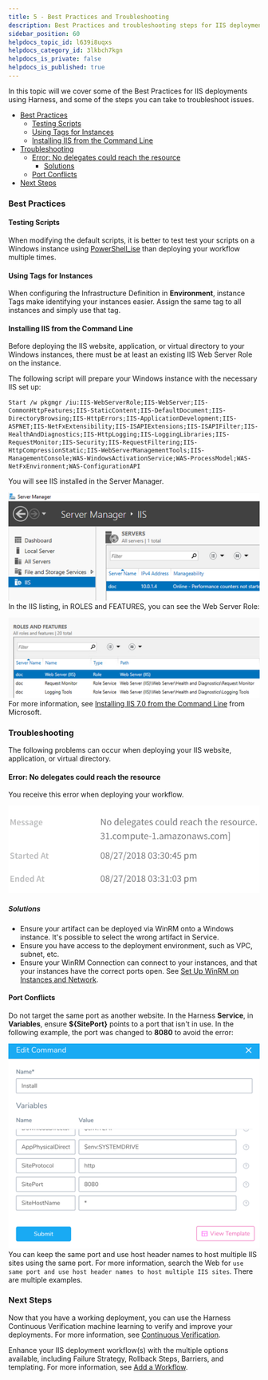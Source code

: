 ```yaml
---
title: 5 - Best Practices and Troubleshooting
description: Best Practices and troubleshooting steps for IIS deployments in Harness.
sidebar_position: 60
helpdocs_topic_id: l639i8uqxs
helpdocs_category_id: 3lkbch7kgn
helpdocs_is_private: false
helpdocs_is_published: true
---
```


In this topic will we cover some of the Best Practices for IIS deployments using Harness, and some of the steps you can take to troubleshoot issues.

* [Best Practices](https://docs.harness.io/article/l639i8uqxs-5-best-practices-and-troubleshooting#best_practices)
	+ [Testing Scripts](https://docs.harness.io/article/l639i8uqxs-5-best-practices-and-troubleshooting#testing_scripts)
	+ [Using Tags for Instances](https://docs.harness.io/article/l639i8uqxs-5-best-practices-and-troubleshooting#using_tags_for_instances)
	+ [Installing IIS from the Command Line](https://docs.harness.io/article/l639i8uqxs-5-best-practices-and-troubleshooting#installing_iis_from_the_command_line)
* [Troubleshooting](https://docs.harness.io/article/l639i8uqxs-5-best-practices-and-troubleshooting#troubleshooting)
	+ [Error: No delegates could reach the resource](https://docs.harness.io/article/l639i8uqxs-5-best-practices-and-troubleshooting#error_no_delegates_could_reach_the_resource)
		- [Solutions](https://docs.harness.io/article/l639i8uqxs-5-best-practices-and-troubleshooting#solutions)
	+ [Port Conflicts](https://docs.harness.io/article/l639i8uqxs-5-best-practices-and-troubleshooting#port_conflicts)
* [Next Steps](https://docs.harness.io/article/l639i8uqxs-5-best-practices-and-troubleshooting#next_steps)

### Best Practices

#### Testing Scripts

When modifying the default scripts, it is better to test test your scripts on a Windows instance using [PowerShell\_ise](https://docs.microsoft.com/en-us/windows-server/administration/windows-commands/powershell_ise) than deploying your workflow multiple times.

#### Using Tags for Instances

When configuring the Infrastructure Definition in **Environment**, instance Tags make identifying your instances easier. Assign the same tag to all instances and simply use that tag.

#### Installing IIS from the Command Line

Before deploying the IIS website, application, or virtual directory to your Windows instances, there must be at least an existing IIS Web Server Role on the instance.

The following script will prepare your Windows instance with the necessary IIS set up:


```
Start /w pkgmgr /iu:IIS-WebServerRole;IIS-WebServer;IIS-CommonHttpFeatures;IIS-StaticContent;IIS-DefaultDocument;IIS-DirectoryBrowsing;IIS-HttpErrors;IIS-ApplicationDevelopment;IIS-ASPNET;IIS-NetFxExtensibility;IIS-ISAPIExtensions;IIS-ISAPIFilter;IIS-HealthAndDiagnostics;IIS-HttpLogging;IIS-LoggingLibraries;IIS-RequestMonitor;IIS-Security;IIS-RequestFiltering;IIS-HttpCompressionStatic;IIS-WebServerManagementTools;IIS-ManagementConsole;WAS-WindowsActivationService;WAS-ProcessModel;WAS-NetFxEnvironment;WAS-ConfigurationAPI
```
You will see IIS installed in the Server Manager.

![](./static/5-best-practices-and-troubleshooting-27.png)In the IIS listing, in ROLES and FEATURES, you can see the Web Server Role:

![](./static/5-best-practices-and-troubleshooting-28.png)For more information, see [Installing IIS 7.0 from the Command Line](https://docs.microsoft.com/en-us/iis/install/installing-iis-7/installing-iis-from-the-command-line) from Microsoft.

### Troubleshooting

The following problems can occur when deploying your IIS website, application, or virtual directory.

#### Error: No delegates could reach the resource

You receive this error when deploying your workflow.

![](./static/5-best-practices-and-troubleshooting-29.png)

##### Solutions

* Ensure your artifact can be deployed via WinRM onto a Windows instance. It's possible to select the wrong artifact in Service.
* Ensure you have access to the deployment environment, such as VPC, subnet, etc.
* Ensure your WinRM Connection can connect to your instances, and that your instances have the correct ports open. See [Set Up WinRM on Instances and Network](/article/1n0t9vo7e4-1-delegate-and-connectors-for-iis#set_up_win_rm_on_instances_and_network).

#### Port Conflicts

Do not target the same port as another website. In the Harness **Service**, in **Variables**, ensure **${SitePort}** points to a port that isn't in use. In the following example, the port was changed to **8080** to avoid the error:

![](./static/5-best-practices-and-troubleshooting-30.png)You can keep the same port and use host header names to host multiple IIS sites using the same port. For more information, search the Web for `use same port and use host header names to host multiple IIS sites`. There are multiple examples. 

### Next Steps

Now that you have a working deployment, you can use the Harness Continuous Verification machine learning to verify and improve your deployments. For more information, see [Continuous Verification](/article/myw4h9u05l-verification-providers-list).

Enhance your IIS deployment workflow(s) with the multiple options available, including Failure Strategy, Rollback Steps, Barriers, and templating. For more information, see [Add a Workflow](/article/m220i1tnia-workflow-configuration).

